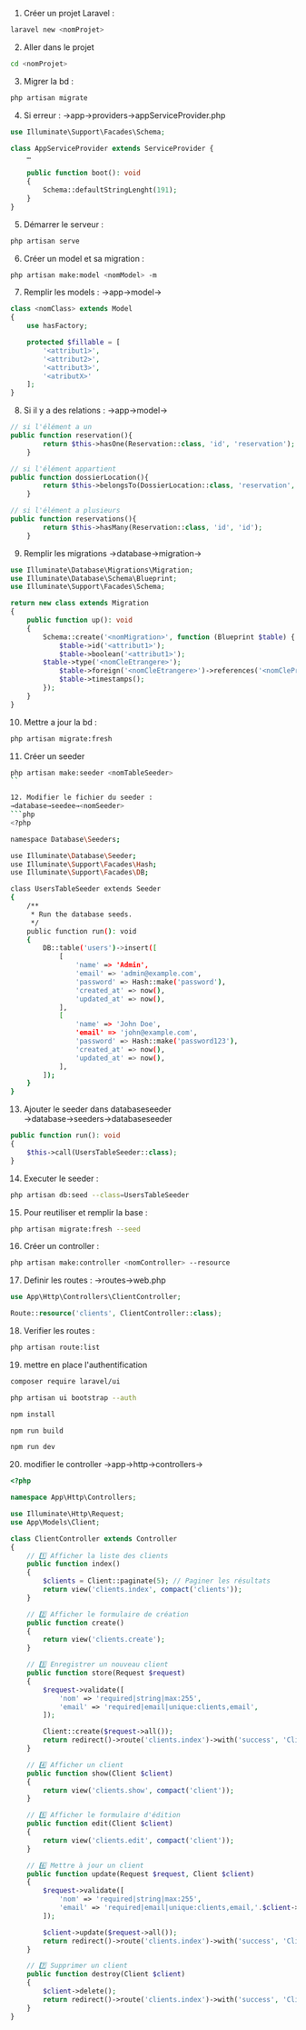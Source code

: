 1. Créer un projet Laravel :
```bash
laravel new <nomProjet>
``` 

2. Aller dans le projet
```bash
cd <nomProjet>
```

3. Migrer la bd :
```bash
php artisan migrate
```

4. Si erreur :
→app→providers→appServiceProvider.php

```php
use Illuminate\Support\Facades\Schema;

class AppServiceProvider extends ServiceProvider {
	…

	public function boot(): void
	{
		Schema::defaultStringLenght(191);
	}
}
```

5. Démarrer le serveur :
```bash 
php artisan serve
```

6. Créer un model et sa migration :
```bash 
php artisan make:model <nomModel> -m
```

7. Remplir les models :
→app→model→<nomModel>

```php
class <nomClass> extends Model
{
    use hasFactory;

    protected $fillable = [
        '<attribut1>',
        '<attribut2>',
        '<attribut3>',
        '<atributX>'
    ];
}
```

8. Si il y a des relations :
→app→model→<nomModel>

```php
// si l'élément a un 
public function reservation(){
        return $this->hasOne(Reservation::class, 'id', 'reservation');
    }

// si l'élément appartient 
public function dossierLocation(){
        return $this->belongsTo(DossierLocation::class, 'reservation', 'id');
    }

// si l'élément a plusieurs 
public function reservations(){
        return $this->hasMany(Reservation::class, 'id', 'id');
    }
```

9. Remplir les migrations
→database→migration→<nomMigration>
```php
use Illuminate\Database\Migrations\Migration;
use Illuminate\Database\Schema\Blueprint;
use Illuminate\Support\Facades\Schema;

return new class extends Migration
{
    public function up(): void
    {
        Schema::create('<nomMigration>', function (Blueprint $table) {
            $table->id('<attribut1>');
            $table->boolean('<attribut1>');
	    $table->type('<nomCleEtrangere>');
            $table->foreign('<nomCleEtrangere>')->references('<nomClePrimaire>')->on('<nomTableReferencee>');
            $table->timestamps();
        });
    }
}
```

10. Mettre a jour la bd :
```bash
php artisan migrate:fresh
```

11. Créer un seeder
```bash
php artisan make:seeder <nomTableSeeder>
``

12. Modifier le fichier du seeder :
→database→seedee→<nomSeeder>
```php
<?php

namespace Database\Seeders;

use Illuminate\Database\Seeder;
use Illuminate\Support\Facades\Hash;
use Illuminate\Support\Facades\DB;

class UsersTableSeeder extends Seeder
{
    /**
     * Run the database seeds.
     */
    public function run(): void
    {
        DB::table('users')->insert([
            [
                'name' => 'Admin',
                'email' => 'admin@example.com',
                'password' => Hash::make('password'),
                'created_at' => now(),
                'updated_at' => now(),
            ],
            [
                'name' => 'John Doe',
                'email' => 'john@example.com',
                'password' => Hash::make('password123'),
                'created_at' => now(),
                'updated_at' => now(),
            ],
        ]);
    }
}
```

13. Ajouter le seeder dans databaseseeder
→database→seeders→databaseseeder
```php
public function run(): void
{
    $this->call(UsersTableSeeder::class);
}
```

14. Executer le seeder :
```bash 
php artisan db:seed --class=UsersTableSeeder
```

15. Pour reutiliser et remplir la base :
```bash 
php artisan migrate:fresh --seed
```

16. Créer un controller :
```bash
php artisan make:controller <nomController> --resource
```

17. Definir les routes :
→routes→web.php
```php
use App\Http\Controllers\ClientController;

Route::resource('clients', ClientController::class);
```

18. Verifier les routes :
```bash
php artisan route:list
```

19. mettre en place l'authentification
```bash
composer require laravel/ui

php artisan ui bootstrap --auth

npm install

npm run build

npm run dev
```

20. modifier le controller 
→app→http→controllers→<nomController>
```php 
<?php

namespace App\Http\Controllers;

use Illuminate\Http\Request;
use App\Models\Client;

class ClientController extends Controller
{
    // 1️⃣ Afficher la liste des clients
    public function index()
    {
        $clients = Client::paginate(5); // Paginer les résultats
        return view('clients.index', compact('clients'));
    }

    // 2️⃣ Afficher le formulaire de création
    public function create()
    {
        return view('clients.create');
    }

    // 3️⃣ Enregistrer un nouveau client
    public function store(Request $request)
    {
        $request->validate([
            'nom' => 'required|string|max:255',
            'email' => 'required|email|unique:clients,email',
        ]);

        Client::create($request->all());
        return redirect()->route('clients.index')->with('success', 'Client ajouté avec succès.');
    }

    // 4️⃣ Afficher un client
    public function show(Client $client)
    {
        return view('clients.show', compact('client'));
    }

    // 5️⃣ Afficher le formulaire d'édition
    public function edit(Client $client)
    {
        return view('clients.edit', compact('client'));
    }

    // 6️⃣ Mettre à jour un client
    public function update(Request $request, Client $client)
    {
        $request->validate([
            'nom' => 'required|string|max:255',
            'email' => 'required|email|unique:clients,email,'.$client->id,
        ]);

        $client->update($request->all());
        return redirect()->route('clients.index')->with('success', 'Client mis à jour avec succès.');
    }

    // 7️⃣ Supprimer un client
    public function destroy(Client $client)
    {
        $client->delete();
        return redirect()->route('clients.index')->with('success', 'Client supprimé.');
    }
}
```




